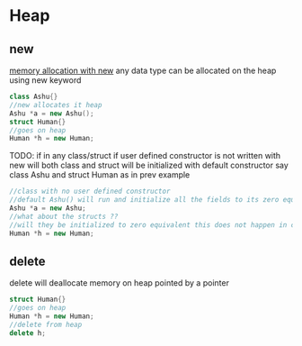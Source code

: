# Heap

## new
[memory allocation with new](https://docs.microsoft.com/en-us/cpp/cpp/new-operator-cpp?view=vs-2019)
any data type can be allocated on the heap using new keyword
```cpp
class Ashu{}
//new allocates it heap
Ashu *a = new Ashu();
struct Human{}
//goes on heap
Human *h = new Human;
```
TODO:
if in any class/struct if user defined constructor is not written with new will both class and struct will be initialized with default constructor
say class Ashu and struct Human as in prev example  
```cpp
//class with no user defined constructor
//default Ashu() will run and initialize all the fields to its zero equivalent
Ashu *a = new Ashu;
//what about the structs ??
//will they be initialized to zero equivalent this does not happen in c when malloc is used
Human *h = new Human;

```

## delete

delete will deallocate memory on heap pointed by a pointer
```cpp
struct Human{}
//goes on heap
Human *h = new Human;
//delete from heap
delete h;
```
